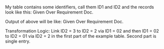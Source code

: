 My table contains some identifiers, call them ID1 and ID2 and the records look like this: Given Over Requirement Doc.
 
Output of above will be like: Given Over Requirement Doc.
 
Transformation Logic:
Link ID2 = 3 to ID2 = 2 via ID1 = 02 and then ID1 = 02 to ID2 = 01 via ID2 = 2 in the first part of the example table.
Second part is single entry.

